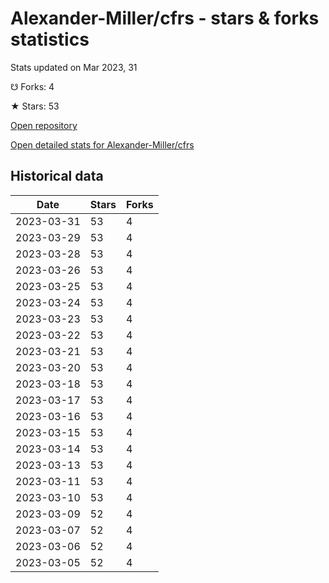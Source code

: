 # Alexander-Miller/cfrs - stars & forks statistics

Stats updated on Mar 2023, 31

☋ Forks: 4

★ Stars: 53

[Open repository](https://github.com/Alexander-Miller/cfrs)

[Open detailed stats for Alexander-Miller/cfrs](https://reviewgithub.com/rep/Alexander-Miller/cfrs)

## Historical data
| Date | Stars | Forks |
|------|-------|-------|
| 2023-03-31 | 53 | 4 | 
| 2023-03-29 | 53 | 4 | 
| 2023-03-28 | 53 | 4 | 
| 2023-03-26 | 53 | 4 | 
| 2023-03-25 | 53 | 4 | 
| 2023-03-24 | 53 | 4 | 
| 2023-03-23 | 53 | 4 | 
| 2023-03-22 | 53 | 4 | 
| 2023-03-21 | 53 | 4 | 
| 2023-03-20 | 53 | 4 | 
| 2023-03-18 | 53 | 4 | 
| 2023-03-17 | 53 | 4 | 
| 2023-03-16 | 53 | 4 | 
| 2023-03-15 | 53 | 4 | 
| 2023-03-14 | 53 | 4 | 
| 2023-03-13 | 53 | 4 | 
| 2023-03-11 | 53 | 4 | 
| 2023-03-10 | 53 | 4 | 
| 2023-03-09 | 52 | 4 | 
| 2023-03-07 | 52 | 4 | 
| 2023-03-06 | 52 | 4 | 
| 2023-03-05 | 52 | 4 | 

